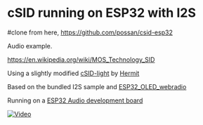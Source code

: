 # cSID running on ESP32 with I2S

#clone from here, https://github.com/possan/csid-esp32

Audio example.

https://en.wikipedia.org/wiki/MOS_Technology_SID

Using a slightly modified [cSID-light](http://csdb.dk/release/?id=156587) by [Hermit](http://hermit.sidrip.com/)

Based on the bundled I2S sample and [ESP32_OLED_webradio](https://github.com/kodera2t/ESP32_OLED_webradio)

Running on a [ESP32 Audio development board](https://www.tindie.com/products/microwavemont/esp32-audio-developing-board-esp32-adb/)

[![Video](https://img.youtube.com/vi/sQSfTh0OhkI/0.jpg)](https://www.youtube.com/watch?v=sQSfTh0OhkI)
